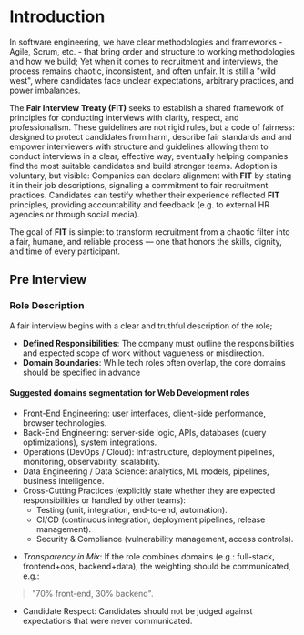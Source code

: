 # Introduction
In software engineering, we have clear methodologies and frameworks - Agile, Scrum, etc. - that bring order and structure to working methodologies and how we build; 
Yet when it comes to recruitment and interviews, the process remains chaotic, inconsistent, and often unfair. It is still a "wild west", where candidates face unclear expectations, arbitrary practices, and power imbalances.

The **Fair Interview Treaty (FIT)** seeks to establish a shared framework of principles for conducting interviews with clarity, respect, and professionalism. These guidelines are not rigid rules, but a code of fairness: designed to protect candidates from harm, describe fair standards and and empower interviewers with structure and guidelines allowing them to conduct interviews in a clear, effective way, eventually helping companies find the most suitable candidates and build stronger teams.
Adoption is voluntary, but visible:
Companies can declare alignment with **FIT** by stating it in their job descriptions, signaling a commitment to fair recruitment practices.
Candidates can testify whether their experience reflected **FIT** principles, providing accountability and feedback (e.g. to external HR agencies or through social media).

The goal of **FIT** is simple: to transform recruitment from a chaotic filter into a fair, humane, and reliable process — one that honors the skills, dignity, and time of every participant.

## Pre Interview

### Role Description
A fair interview begins with a clear and truthful description of the role;
- **Defined Responsibilities**: The company must outline the responsibilities and expected scope of work without vagueness or misdirection.
- **Domain Boundaries**: While tech roles often overlap, the core domains should be specified in advance <br>
#### Suggested domains segmentation for Web Development roles
* Front-End Engineering: user interfaces, client-side performance, browser technologies.
* Back-End Engineering: server-side logic, APIs, databases (query optimizations), system integrations.
* Operations (DevOps / Cloud): Infrastructure, deployment pipelines, monitoring, observability, scalability.
* Data Engineering / Data Science: analytics, ML models, pipelines, business intelligence.
* Cross-Cutting Practices (explicitly state whether they are expected responsibilities or handled by other teams):
  - Testing (unit, integration, end-to-end, automation).
  - CI/CD (continuous integration, deployment pipelines, release management).
  - Security & Compliance (vulnerability management, access controls).

- *Transparency in Mix*: If the role combines domains (e.g.: full-stack, frontend+ops, backend+data), the weighting should be communicated, e.g.: 
> "70% front-end, 30% backend".
- Candidate Respect: Candidates should not be judged against expectations that were never communicated.
